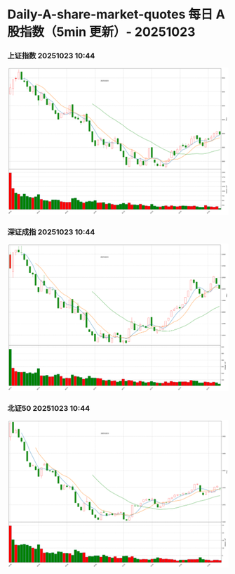 
# Daily-A-share-market-quotes 每日 A 股指数（5min 更新）- 20251023

### 上证指数 20251023 10:44
![](./fig/2025/10/20251023-sh000001.png)

### 深证成指 20251023 10:44
![](./fig/2025/10/20251023-sz399001.png)

### 北证50 20251023 10:44
![](./fig/2025/10/20251023-bj899050.png)
